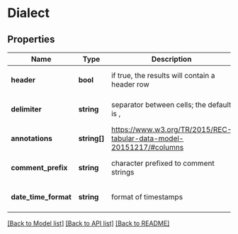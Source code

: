 # Dialect

## Properties
Name | Type | Description | Notes
------------ | ------------- | ------------- | -------------
**header** | **bool** | if true, the results will contain a header row | [optional] [default to true]
**delimiter** | **string** | separator between cells; the default is , | [optional] [default to ',']
**annotations** | **string[]** | https://www.w3.org/TR/2015/REC-tabular-data-model-20151217/#columns | [optional] 
**comment_prefix** | **string** | character prefixed to comment strings | [optional] [default to '#']
**date_time_format** | **string** | format of timestamps | [optional] [default to 'RFC3339']

[[Back to Model list]](../README.md#documentation-for-models) [[Back to API list]](../README.md#documentation-for-api-endpoints) [[Back to README]](../README.md)


